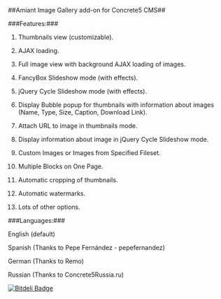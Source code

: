 ##Amiant Image Gallery add-on for Concrete5 CMS##


###Features:###

1. Thumbnails view (customizable).

2. AJAX loading.

3. Full image view with background AJAX loading of images.

4. FancyBox Slideshow mode (with effects).

5. jQuery Cycle Slideshow mode (with effects).

6. Display Bubble popup for thumbnails with information about images (Name, Type, Size, Caption, Download Link).

7. Attach URL to image in thumbnails mode.

8. Display information about image in jQuery Cycle Slideshow mode.

9. Custom Images or Images from Specified Fileset.

10. Multiple Blocks on One Page.

11. Automatic cropping of thumbnails.

12. Automatic watermarks.

13. Lots of other options.


###Languages:###

English (default)

Spanish (Thanks to Pepe Fernández - pepefernandez)

German (Thanks to Remo)

Russian (Thanks to Concrete5Russia.ru)


[![Bitdeli Badge](https://d2weczhvl823v0.cloudfront.net/Cravener/amiant-image-gallery/trend.png)](https://bitdeli.com/free "Bitdeli Badge")
